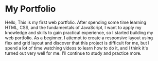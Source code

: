 
# My Portfolio

Hello, This is my first web portfolio. After spending some time learning HTML, CSS, and the fundamentals of JavaScript, I want to apply my knowledge and skills to gain practical experience, so I started building my web portfolio. As a beginner, I attempt to create a responsive layout using flex and grid layout and discover that this project is difficult for me, but I spend a lot of time watching videos to learn how to do it, and I think it's turned out very well for me. I'll continue to study and practice more.

